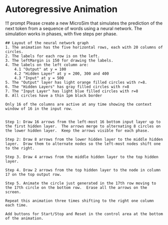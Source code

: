 # Autoregressive Animation

!!! prompt
    Please create a new MicroSim that simulates the prediction of the next token from a sequence of words using a neural network.  The simulation works in phases, with five steps per phase.

    ## Layout of the neural network graph
    1. The animation has the five horizontal rows, each with 20 columns of circles.
    2. The labels for each row is on the left.
    3. The leftMargin is 150 for drawing the labels.
    4. The labels on the left column are:
        4.1 "Output" at y = 100
        4.2 "Hidden Layer" at y = 200, 300 and 400
        4.3 "Input" at y = 500
    5. The "Output" layer has light orange filled circles with r=8.
    6. The "Hidden Layers" has gray filled circles with r=8
    7. The "Input Layer" has light blue filled circles with r=8
    8. All circles have a thin 1pm black border
    
    Only 16 of the columns are active at any time showing the context window of 16 in the input row.


    Step 1: Draw 16 arrows from the left-most 16 bottom input layer up to the first hidden layer.  The arrows merge to alternating 8 circles on the lower hidden layer.  Keep the arrows visible for each phase.
    
    Step 2: Draw 8 arrows from the lower hidden layer to the middle hidden layer.  Draw them to alternate nodes so the left-most nodes shift one to the right.

    Step 3. Draw 4 arrows from the middle hidden layer to the top hidden layer.  

    Step 4. Draw 2 arrows from the top hidden layer to the node in column 17 on the top output row.

    Step 5. Animate the circle just generated in the 17th row moving to the 17th circle on the bottom row.  Erase all the arrows on the screen.

    Repeat this animation three times shifting to the right one column each time.
    
    Add buttons for Start/Stop and Reset in the control area at the bottom of the animation.